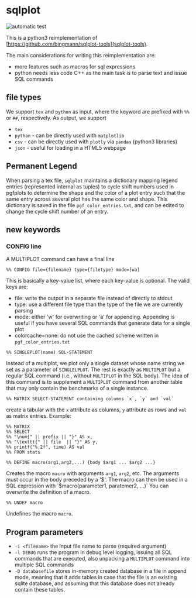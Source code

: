 # sqlplot
![automatic test](https://github.com/koeppl/sqlplot/actions/workflows/check.yml/badge.svg)

This is a python3 reimplementation of [https://github.com/bingmann/sqlplot-tools](sqlplot-tools).

The main considerations for writing this reimplementation are:
 - more features such as macros for sql expressions
 -  python needs less code C++ as the main task is to parse text and issue SQL commands

## file types
We support `tex` and `python` as input, where the keyword are prefixed with `%%` or `##`, respectively.
As output, we support

 - `tex`
 - `python` - can be directly used with `matplotlib`
 - `csv` - can be directly used with `plotly` via `pandas` (python3 libraries)
 - `json` - useful for loading in a HTML5 webpage


## Permanent Legend
When parsing a tex file, `sqlplot` maintains a dictionary mapping legend entries (represented internal as tuples) to cycle shift numbers used in pgfplots to determine the shape and the color of a plot entry such that the same entry across several plot has the same color and shape. 
This dictionary is saved in the file `pgf_color_entries.txt`, and can be edited to change the cycle shift number of an entry.

## new keywords

### CONFIG line
A MULTIPLOT command can have a final line

```
%% CONFIG file={filename} type={filetype} mode=[wa]
```

This is basically a key-value list, where each key-value is optional.
The valid keys are:
 - file: write the output in a separate file instead of directly to stdout
 - type: use a different file type than the type of the file we are currently parsing
 - mode: either 'w' for overwriting or 'a' for appending. Appending is useful if you have several SQL commands that generate data for a single plot
 - colorcache=none: do not use the cached scheme written in `pgf_color_entries.txt`


```
%% SINGLEPLOT(name) SQL-STATEMENT 
```
Instead of a multiplot, we plot only a single dataset whose name string we set as a parameter of `SINGLELPLOT`.
The rest is exactly as `MULTIPLOT` but a regular SQL command (i.e., without `MULTIPLOT` in the SQL body).
The idea of this command is to supplement a `MULTIPLOT` command from another table that may only contain the benchmarks of a single instance.

```
%% MATRIX SELECT-STATEMENT containing columns `x`, `y` and `val`
```
create a tabular with the `x` attribute as columns, `y` attribute as rows and `val` as matrix entries.
Example:
```
%% MATRIX
%% SELECT 
%% "\num{" || prefix || "}" AS x,
%% "\texttt{" || file  || "}" AS y,
%% printf("%.2f", time) AS val
%% FROM stats
```


```
%% DEFINE macro(arg1,arg2,...) {body $arg1 ... $arg2 ...} 
```

Creates the macro `macro` with arguments `arg1`, `arg2`, etc.
The arguments must occur in the body preceded by a '$'.
The macro can then be used in a SQL expression with `$macro(parameter1, paratemer2, ...)`
You can overwrite the definition of a macro.

``
%% UNDEF macro
``

Undefines the macro `macro`.


## Program parameters

- `-i <filename>` the input file name to parse (required argument)
- `-l DEBUG` runs the program in debug level logging, issuing all SQL commands that are executed, also unpacking a `MULTIPLOT` command into multiple SQL commands
- `-D databasefile` stores in-memory created database in a file in append mode, meaning that it adds tables in case that the file is an existing sqlite database, and assuming that this database does not already contain these tables.

